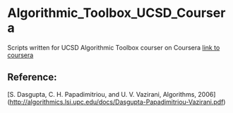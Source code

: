 # Algorithmic_Toolbox_UCSD_Coursera

Scripts written for UCSD Algorithmic Toolbox courser on Coursera [link to coursera](https://www.coursera.org/learn/algorithmic-toolbox/)

## Reference:
[S. Dasgupta, C. H. Papadimitriou, and U. V. Vazirani, Algorithms, 2006] (http://algorithmics.lsi.upc.edu/docs/Dasgupta-Papadimitriou-Vazirani.pdf)
